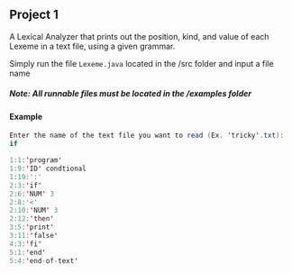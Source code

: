 ## Project 1

A Lexical Analyzer that prints out the position, kind, and value of each Lexeme in a text file, using a given grammar.

Simply run the file `Lexeme.java` located in the /src folder and input a file name

##### Note: All runnable files must be located in the /examples folder

#### Example

```java
Enter the name of the text file you want to read (Ex. 'tricky'.txt):
if

1:1:'program'
1:9:'ID' condtional
1:19:':'
2:3:'if'
2:6:'NUM' 3
2:8:'<'
2:10:'NUM' 3
2:12:'then'
3:5:'print'
3:11:'false'
4:3:'fi'
5:1:'end'
5:4:'end-of-text'
```

